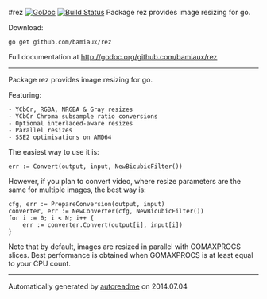 #rez [![GoDoc](https://godoc.org/github.com/bamiaux/rez/web?status.png)](https://godoc.org/github.com/bamiaux/rez) [![Build Status](https://travis-ci.org/bamiaux/rez.png)](https://travis-ci.org/bamiaux/rez)
Package rez provides image resizing for go.

Download:
```shell
go get github.com/bamiaux/rez
```


Full documentation at http://godoc.org/github.com/bamiaux/rez

* * *
Package rez provides image resizing for go.

Featuring:

```
- YCbCr, RGBA, NRGBA & Gray resizes
- YCbCr Chroma subsample ratio conversions
- Optional interlaced-aware resizes
- Parallel resizes
- SSE2 optimisations on AMD64
```

The easiest way to use it is:

```
err := Convert(output, input, NewBicubicFilter())
```

However, if you plan to convert video, where resize parameters are the same for
multiple images, the best way is:

```
cfg, err := PrepareConversion(output, input)
converter, err := NewConverter(cfg, NewBicubicFilter())
for i := 0; i < N; i++ {
    err := converter.Convert(output[i], input[i])
}
```

Note that by default, images are resized in parallel with GOMAXPROCS slices.
Best performance is obtained when GOMAXPROCS is at least equal to your CPU
count.



* * *
Automatically generated by [autoreadme](https://github.com/jimmyfrasche/autoreadme) on 2014.07.04
